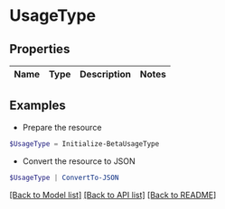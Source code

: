 # UsageType
## Properties

Name | Type | Description | Notes
------------ | ------------- | ------------- | -------------

## Examples

- Prepare the resource
```powershell
$UsageType = Initialize-BetaUsageType 
```

- Convert the resource to JSON
```powershell
$UsageType | ConvertTo-JSON
```

[[Back to Model list]](../README.md#documentation-for-models) [[Back to API list]](../README.md#documentation-for-api-endpoints) [[Back to README]](../README.md)

